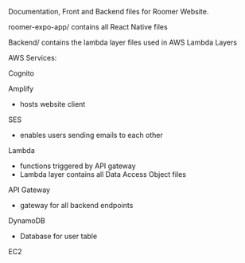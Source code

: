Documentation, Front and Backend files for Roomer Website.

roomer-expo-app/ contains all React Native files

Backend/ contains the lambda layer files used in AWS Lambda Layers

AWS Services:

Cognito

Amplify
 - hosts website client

SES
 - enables users sending emails to each other

Lambda
 - functions triggered by API gateway
 - Lambda layer contains all Data Access Object files

API Gateway
 - gateway for all backend endpoints

DynamoDB
 - Database for user table

EC2
